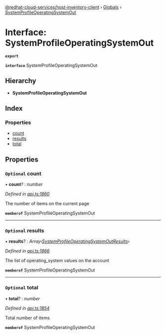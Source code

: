[@redhat-cloud-services/host-inventory-client](../README.md) › [Globals](../globals.md) › [SystemProfileOperatingSystemOut](systemprofileoperatingsystemout.md)

# Interface: SystemProfileOperatingSystemOut

**`export`** 

**`interface`** SystemProfileOperatingSystemOut

## Hierarchy

* **SystemProfileOperatingSystemOut**

## Index

### Properties

* [count](systemprofileoperatingsystemout.md#optional-count)
* [results](systemprofileoperatingsystemout.md#optional-results)
* [total](systemprofileoperatingsystemout.md#optional-total)

## Properties

### `Optional` count

• **count**? : *number*

*Defined in [api.ts:1860](https://github.com/RedHatInsights/javascript-clients/blob/master/packages/host-inventory/api.ts#L1860)*

The number of items on the current page

**`memberof`** SystemProfileOperatingSystemOut

___

### `Optional` results

• **results**? : *Array‹[SystemProfileOperatingSystemOutResults](systemprofileoperatingsystemoutresults.md)›*

*Defined in [api.ts:1866](https://github.com/RedHatInsights/javascript-clients/blob/master/packages/host-inventory/api.ts#L1866)*

The list of operating_system values on the account

**`memberof`** SystemProfileOperatingSystemOut

___

### `Optional` total

• **total**? : *number*

*Defined in [api.ts:1854](https://github.com/RedHatInsights/javascript-clients/blob/master/packages/host-inventory/api.ts#L1854)*

Total number of items

**`memberof`** SystemProfileOperatingSystemOut
